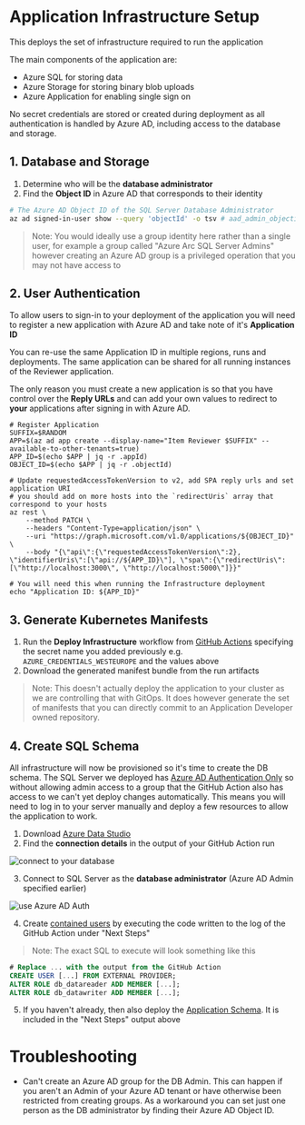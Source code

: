 # Application Infrastructure Setup

This deploys the set of infrastructure required to run the application

The main components of the application are:

* Azure SQL for storing data
* Azure Storage for storing binary blob uploads
* Azure Application for enabling single sign on

No secret credentials are stored or created during deployment as all authentication is handled by Azure AD, including access to the database and storage.

## 1. Database and Storage

1. Determine who will be the **database administrator**
2. Find the **Object ID** in Azure AD that corresponds to their identity

```bash
# The Azure AD Object ID of the SQL Server Database Administrator
az ad signed-in-user show --query 'objectId' -o tsv # aad_admin_objectid
```

> Note: You would ideally use a group identity here rather than a single user, for example a group called "Azure Arc SQL Server Admins" however creating an Azure AD group is a privileged operation that you may not have access to

## 2. User Authentication

To allow users to sign-in to your deployment of the application you will need to register a new application with Azure AD and take note of it's **Application ID**

You can re-use the same Application ID in multiple regions, runs and deployments. The same application can be shared for all running instances of the Reviewer application.

The only reason you must create a new application is so that you have control over the **Reply URLs** and can add your own values to redirect to **your** applications after signing in with Azure AD.

```
# Register Application
SUFFIX=$RANDOM
APP=$(az ad app create --display-name="Item Reviewer $SUFFIX" --available-to-other-tenants=true)
APP_ID=$(echo $APP | jq -r .appId)
OBJECT_ID=$(echo $APP | jq -r .objectId)

# Update requestedAccessTokenVersion to v2, add SPA reply urls and set application URI
# you should add on more hosts into the `redirectUris` array that correspond to your hosts
az rest \
    --method PATCH \
    --headers "Content-Type=application/json" \
    --uri "https://graph.microsoft.com/v1.0/applications/${OBJECT_ID}" \
    --body "{\"api\":{\"requestedAccessTokenVersion\":2}, \"identifierUris\":[\"api://${APP_ID}\"], \"spa\":{\"redirectUris\":[\"http://localhost:3000\", \"http://localhost:5000\"]}}"

# You will need this when running the Infrastructure deployment
echo "Application ID: ${APP_ID}"

```

## 3. Generate Kubernetes Manifests

1. Run the **Deploy Infrastructure** workflow from [GitHub Actions](../../../actions/workflows/01-app-infra.yml) specifying the secret name you added previously e.g. `AZURE_CREDENTIALS_WESTEUROPE` and the values above
2. Download the generated manifest bundle from the run artifacts

> Note: This doesn't actually deploy the application to your cluster as we are controlling that with GitOps. It does however generate the set of manifests that you can directly commit to an Application Developer owned repository.

## 4. Create SQL Schema

All infrastructure will now be provisioned so it's time to create the DB schema. The SQL Server we deployed has [Azure AD Authentication Only](https://docs.microsoft.com/azure/azure-sql/database/authentication-azure-ad-only-authentication?tabs=azure-cli) so without allowing admin access to a group that the GitHub Action also has access to we can't yet deploy changes automatically. This means you will need to log in to your server manually and deploy a few resources to allow the application to work.

1. Download [Azure Data Studio](https://azure.microsoft.com/services/developer-tools/data-studio/)
2. Find the **connection details** in the output of your GitHub Action run

![connect to your database](https://user-images.githubusercontent.com/51163690/127883966-cbba4e5a-4239-4e76-a71e-41685cb4fe67.png)

3. Connect to SQL Server as the **database administrator** (Azure AD Admin specified earlier)

![use Azure AD Auth](https://user-images.githubusercontent.com/51163690/127884156-c19f1f00-f90b-4e44-a1d2-9f217cd9fc3b.png)

4. Create [contained users](https://docs.microsoft.com/azure/active-directory/managed-identities-azure-resources/tutorial-windows-vm-access-sql#create-contained-user) by executing the code written to the log of the GitHub Action under "Next Steps"

> Note: The exact SQL to execute will look something like this

```sql
# Replace ... with the output from the GitHub Action
CREATE USER [...] FROM EXTERNAL PROVIDER;
ALTER ROLE db_datareader ADD MEMBER [...];
ALTER ROLE db_datawriter ADD MEMBER [...];
```

5. If you haven't already, then also deploy the [Application Schema](../scripts/schema.sql). It is included in the "Next Steps" output above

# Troubleshooting

* Can't create an Azure AD group for the DB Admin. This can happen if you aren't an Admin of your Azure AD tenant or have otherwise been restricted from creating groups. As a workaround you can set just one person as the DB administrator by finding their Azure AD Object ID.
